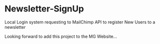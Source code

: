 # Newsletter-SignUp

Local Login system requesting to MailChimp API to register New Users to a newsletter

Looking forward to add this project to the MG Website...

